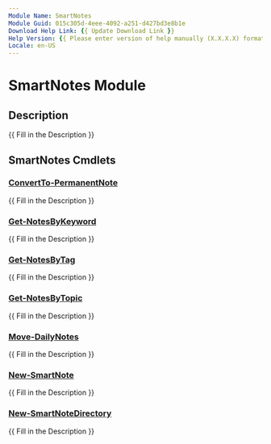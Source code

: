 ```yaml
---
Module Name: SmartNotes
Module Guid: 015c305d-4eee-4092-a251-d427bd3e8b1e
Download Help Link: {{ Update Download Link }}
Help Version: {{ Please enter version of help manually (X.X.X.X) format }}
Locale: en-US
---
```


# SmartNotes Module
## Description
{{ Fill in the Description }}

## SmartNotes Cmdlets
### [ConvertTo-PermanentNote](ConvertTo-PermanentNote.md)
{{ Fill in the Description }}

### [Get-NotesByKeyword](Get-NotesByKeyword.md)
{{ Fill in the Description }}

### [Get-NotesByTag](Get-NotesByTag.md)
{{ Fill in the Description }}

### [Get-NotesByTopic](Get-NotesByTopic.md)
{{ Fill in the Description }}

### [Move-DailyNotes](Move-DailyNotes.md)
{{ Fill in the Description }}

### [New-SmartNote](New-SmartNote.md)
{{ Fill in the Description }}

### [New-SmartNoteDirectory](New-SmartNoteDirectory.md)
{{ Fill in the Description }}

